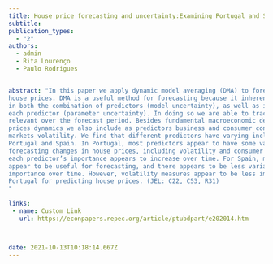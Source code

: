 ```yaml
---
title: House price forecasting and uncertainty:Examining Portugal and Spain
subtitle: 
publication_types:
  - "2"
authors:
  - admin
  - Rita Lourenço
  - Paulo Rodrigues


abstract: "In this paper we apply dynamic model averaging (DMA) to forecast Portuguese and Spanish
house prices. DMA is a useful method for forecasting because it inherently allows for uncertainty
in both the combination of predictors (model uncertainty), as well as in the marginal effect of
each predictor (parameter uncertainty). In doing so we are able to track which predictors are
relevant over the forecast period. Besides fundamental macroeconomic determinants to house
prices dynamics we also include as predictors business and consumer confidence and financial
markets volatility. We find that different predictors have varying inclusion probabilities for both
Portugal and Spain. In Portugal, most predictors appear to have some value when it comes to
forecasting changes in house prices, including volatility and consumer confidence. Furthermore,
each predictor’s importance appears to increase over time. For Spain, most economic predictors
appear to be useful for forecasting, and there appears to be less variation in each predictor’s
importance over time. However, volatility measures appear to be less important in Spain than in
Portugal for predicting house prices. (JEL: C22, C53, R31)
"

links:
 - name: Custom Link
   url: https://econpapers.repec.org/article/ptubdpart/e202014.htm



date: 2021-10-13T10:18:14.667Z
---
```

